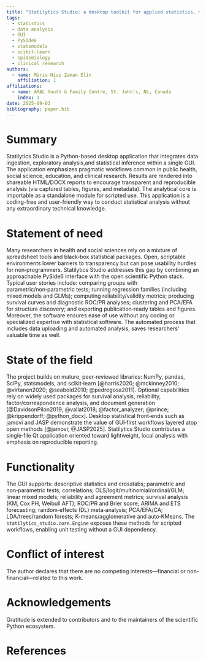 ```yaml
---
title: "Statilytics Studio: a desktop toolkit for applied statistics, machine learning, and reproducible reporting"
tags:
  - statistics
  - data analysis
  - GUI
  - PySide6
  - statsmodels
  - scikit-learn
  - epidemiology
  - clinical research
authors:
  - name: Mirza Niaz Zaman Elin
    affiliation: 1
affiliations:
  - name: AMAL Youth & Family Centre, St. John’s, NL, Canada
    index: 1
date: 2025-09-03
bibliography: paper.bib
---
```


# Summary
Statilytics Studio is a Python-based desktop application that integrates data ingestion, exploratory analysis,and statistical inference within a single GUI. The application emphasizes pragmatic workflows common in public health, social science, education, and clinical research. Results are rendered into shareable HTML/DOCX reports to encourage transparent and reproducible analysis (via captured tables, figures, and metadata). The analytical core is importable as a standalone module for scripted use. This application is a coding-free and user-friendly way to conduct statistical analysis without any extraordinary technical knowledge.

# Statement of need
Many researchers in health and social sciences rely on a mixture of spreadsheet tools and black‑box statistical packages. Open, scriptable environments lower barriers to transparency but can pose usability hurdles for non‑programmers. Statilytics Studio addresses this gap by combining an approachable PySide6 interface with the open scientific Python stack. Typical user stories include: comparing groups with parametric/non‑parametric tests; running regression families (including mixed models and GLMs); computing reliability/validity metrics; producing survival curves and diagnostic ROC/PR analyses; clustering and PCA/EFA for structure discovery; and exporting publication‑ready tables and figures. Moreover, the software ensures ease of use without any coding or specialized expertise with statistical software. The automated process that includes data uploading and automated analysis, saves researchers' valuable time as well.

# State of the field
The project builds on mature, peer‑reviewed libraries: NumPy, pandas, SciPy, statsmodels, and scikit‑learn [@harris2020; @mckinney2010; @virtanen2020; @seabold2010; @pedregosa2011]. Optional capabilities rely on widely used packages for survival analysis, reliability, factor/correspondence analysis, and document generation [@DavidsonPilon2019; @vallat2018; @factor_analyzer; @prince; @krippendorff; @python_docx]. Desktop statistical front‑ends such as jamovi and JASP demonstrate the value of GUI‑first workflows layered atop open methods [@jamovi; @JASP2025]. Statilytics Studio contributes a single‑file Qt application oriented toward lightweight, local analysis with emphasis on reproducible reporting.

# Functionality
The GUI supports: descriptive statistics and crosstabs; parametric and non‑parametric tests; correlations; OLS/logit/multinomial/ordinal/GLM; linear mixed models; reliability and agreement metrics; survival analysis (KM, Cox PH, Weibull AFT); ROC/PR and Brier score; ARIMA and ETS forecasting; random‑effects (DL) meta‑analysis; PCA/EFA/CA; LDA/trees/random forests; K‑means/agglomerative and auto‑KMeans. The `statilytics_studio.core.Engine` exposes these methods for scripted workflows, enabling unit testing without a GUI dependency.

# Conflict of interest
The author declares that there are no competing interests—financial or non-financial—related to this work.

# Acknowledgements
Gratitude is extended to contributors and to the maintainers of the scientific Python ecosystem.

# References
